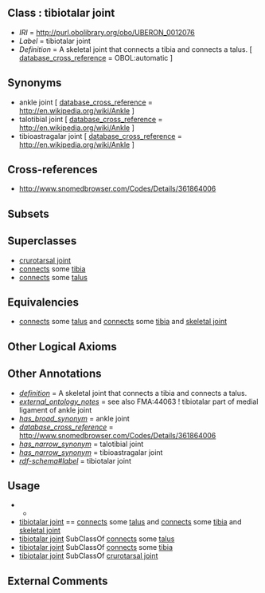 
## Class : tibiotalar joint

 * *IRI* = http://purl.obolibrary.org/obo/UBERON_0012076
 * *Label* = tibiotalar joint
 * *Definition* = A skeletal joint that connects a tibia and connects a talus. [ [database_cross_reference](../../ef/oboInOwl#hasDbXref.md) = OBOL:automatic ]

## Synonyms

 * ankle joint [ [database_cross_reference](../../ef/oboInOwl#hasDbXref.md) = http://en.wikipedia.org/wiki/Ankle ]
 * talotibial joint [ [database_cross_reference](../../ef/oboInOwl#hasDbXref.md) = http://en.wikipedia.org/wiki/Ankle ]
 * tibioastragalar joint [ [database_cross_reference](../../ef/oboInOwl#hasDbXref.md) = http://en.wikipedia.org/wiki/Ankle ]

## Cross-references

 * http://www.snomedbrowser.com/Codes/Details/361864006

## Subsets


## Superclasses

 * [crurotarsal joint](../../UBERON/80/UBERON_0011980.md)
 * [connects](../../RO/76/RO_0002176.md) some [tibia](../../UBERON/79/UBERON_0000979.md)
 * [connects](../../RO/76/RO_0002176.md) some [talus](../../UBERON/95/UBERON_0002395.md)

## Equivalencies

 * [connects](../../RO/76/RO_0002176.md) some [talus](../../UBERON/95/UBERON_0002395.md) and [connects](../../RO/76/RO_0002176.md) some [tibia](../../UBERON/79/UBERON_0000979.md) and [skeletal joint](../../UBERON/82/UBERON_0000982.md)

## Other Logical Axioms


## Other Annotations

 * *[definition](../../IAO/15/IAO_0000115.md)* = A skeletal joint that connects a tibia and connects a talus.
 * *[external_ontology_notes](../../UBPROP/12/UBPROP_0000012.md)* = see also FMA:44063 ! tibiotalar part of medial ligament of ankle joint
 * *[has_broad_synonym](../../ym/oboInOwl#hasBroadSynonym.md)* = ankle joint
 * *[database_cross_reference](../../ef/oboInOwl#hasDbXref.md)* = http://www.snomedbrowser.com/Codes/Details/361864006
 * *[has_narrow_synonym](../../ym/oboInOwl#hasNarrowSynonym.md)* = talotibial joint
 * *[has_narrow_synonym](../../ym/oboInOwl#hasNarrowSynonym.md)* = tibioastragalar joint
 * *[rdf-schema#label](../../el/rdf-schema#label.md)* = tibiotalar joint

## Usage

 * -
 * [tibiotalar joint](../../UBERON/76/UBERON_0012076.md) == [connects](../../RO/76/RO_0002176.md) some [talus](../../UBERON/95/UBERON_0002395.md) and [connects](../../RO/76/RO_0002176.md) some [tibia](../../UBERON/79/UBERON_0000979.md) and [skeletal joint](../../UBERON/82/UBERON_0000982.md)
 * [tibiotalar joint](../../UBERON/76/UBERON_0012076.md) SubClassOf [connects](../../RO/76/RO_0002176.md) some [talus](../../UBERON/95/UBERON_0002395.md)
 * [tibiotalar joint](../../UBERON/76/UBERON_0012076.md) SubClassOf [connects](../../RO/76/RO_0002176.md) some [tibia](../../UBERON/79/UBERON_0000979.md)
 * [tibiotalar joint](../../UBERON/76/UBERON_0012076.md) SubClassOf [crurotarsal joint](../../UBERON/80/UBERON_0011980.md)

## External Comments

